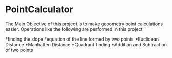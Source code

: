 # PointCalculator
The Main Objective of this project,is to make geoometry point calculations easier. Operations like the following are performed in this project

*finding the slope
*equation of the line formed by two points
*Euclidean Distance
*Manhatten Distance
*Quadrant finding
*Addition and Subtraction of two points
